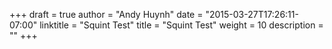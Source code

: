 +++
draft = true
author = "Andy Huynh"
date = "2015-03-27T17:26:11-07:00"
linktitle = "Squint Test"
title = "Squint Test"
weight = 10
description = ""
+++
